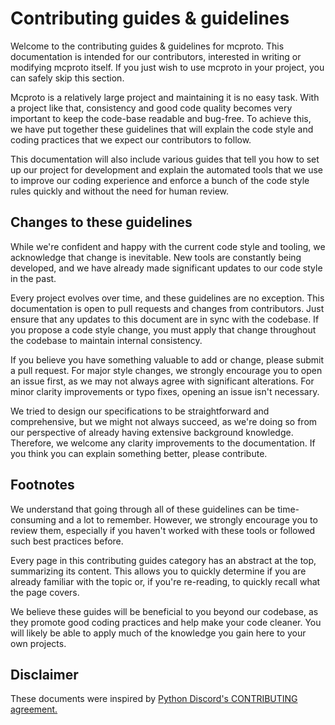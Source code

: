 # Contributing guides & guidelines

Welcome to the contributing guides & guidelines for mcproto. This documentation is intended for our contributors,
interested in writing or modifying mcproto itself. If you just wish to use mcproto in your project, you can safely skip
this section.

Mcproto is a relatively large project and maintaining it is no easy task. With a project like that, consistency and
good code quality becomes very important to keep the code-base readable and bug-free. To achieve this, we have put
together these guidelines that will explain the code style and coding practices that we expect our contributors to
follow.

This documentation will also include various guides that tell you how to set up our project for development and explain
the automated tools that we use to improve our coding experience and enforce a bunch of the code style rules quickly
and without the need for human review.

## Changes to these guidelines

While we're confident and happy with the current code style and tooling, we acknowledge that change is inevitable. New
tools are constantly being developed, and we have already made significant updates to our code style in the past.

Every project evolves over time, and these guidelines are no exception. This documentation is open to pull requests and
changes from contributors. Just ensure that any updates to this document are in sync with the codebase. If you propose
a code style change, you must apply that change throughout the codebase to maintain internal consistency.

If you believe you have something valuable to add or change, please submit a pull request. For major style changes, we
strongly encourage you to open an issue first, as we may not always agree with significant alterations. For minor
clarity improvements or typo fixes, opening an issue isn't necessary.

We tried to design our specifications to be straightforward and comprehensive, but we might not always succeed, as
we're doing so from our perspective of already having extensive background knowledge. Therefore, we welcome any clarity
improvements to the documentation. If you think you can explain something better, please contribute.

## Footnotes

We understand that going through all of these guidelines can be time-consuming and a lot to remember. However, we
strongly encourage you to review them, especially if you haven't worked with these tools or followed such best
practices before.

Every page in this contributing guides category has an abstract at the top, summarizing its content. This allows you to
quickly determine if you are already familiar with the topic or, if you're re-reading, to quickly recall what the page
covers.

We believe these guides will be beneficial to you beyond our codebase, as they promote good coding practices and help
make your code cleaner. You will likely be able to apply much of the knowledge you gain here to your own projects.

## Disclaimer

These documents were inspired by [Python Discord's CONTRIBUTING agreement.][pydis-contributing]

[pydis-contributing]: https://github.com/python-discord/bot/blob/master/CONTRIBUTING.md
